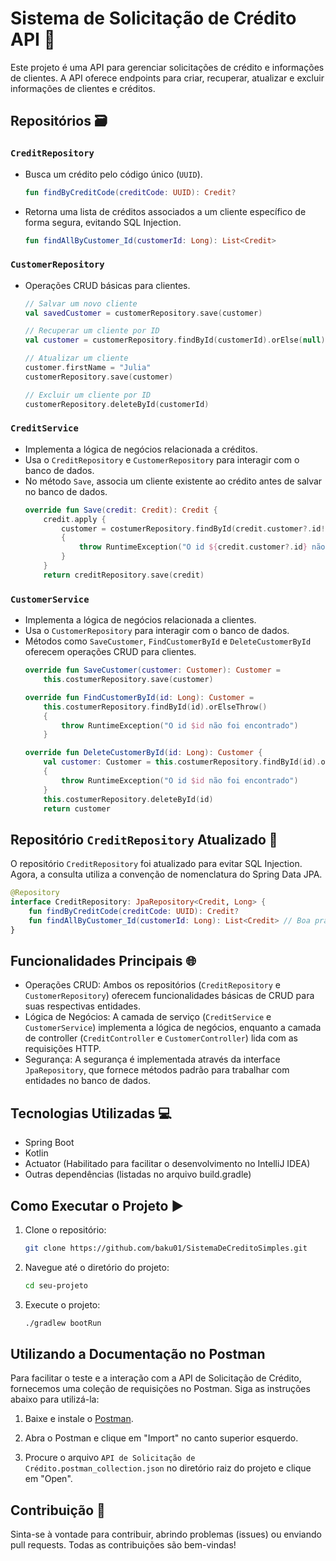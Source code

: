 # Sistema de Solicitação de Crédito API 🚀

Este projeto é uma API para gerenciar solicitações de crédito e informações de clientes. A API oferece endpoints para criar, recuperar, atualizar e excluir informações de clientes e créditos.

## Repositórios 🗃️

### `CreditRepository`

- Busca um crédito pelo código único (`UUID`).
  ```kotlin
  fun findByCreditCode(creditCode: UUID): Credit?
  ```

- Retorna uma lista de créditos associados a um cliente específico de forma segura, evitando SQL Injection.
  ```kotlin
  fun findAllByCustomer_Id(customerId: Long): List<Credit>
  ```

### `CustomerRepository`

- Operações CRUD básicas para clientes.
  ```kotlin
  // Salvar um novo cliente
  val savedCustomer = customerRepository.save(customer)

  // Recuperar um cliente por ID
  val customer = customerRepository.findById(customerId).orElse(null)

  // Atualizar um cliente
  customer.firstName = "Julia"
  customerRepository.save(customer)

  // Excluir um cliente por ID
  customerRepository.deleteById(customerId)
  ```

### `CreditService`

- Implementa a lógica de negócios relacionada a créditos.
- Usa o `CreditRepository` e `CustomerRepository` para interagir com o banco de dados.
- No método `Save`, associa um cliente existente ao crédito antes de salvar no banco de dados.
  ```kotlin
  override fun Save(credit: Credit): Credit {
      credit.apply {
          customer = costumerRepository.findById(credit.customer?.id!!).orElseThrow()
          {
              throw RuntimeException("O id ${credit.customer?.id} não foi encontrado")
          }
      }
      return creditRepository.save(credit)
  ```

### `CustomerService`

- Implementa a lógica de negócios relacionada a clientes.
- Usa o `CustomerRepository` para interagir com o banco de dados.
- Métodos como `SaveCustomer`, `FindCustomerById` e `DeleteCustomerById` oferecem operações CRUD para clientes.
  ```kotlin
  override fun SaveCustomer(customer: Customer): Customer =
      this.costumerRepository.save(customer)

  override fun FindCustomerById(id: Long): Customer =
      this.costumerRepository.findById(id).orElseThrow()
      {
          throw RuntimeException("O id $id não foi encontrado")
      }

  override fun DeleteCustomerById(id: Long): Customer {
      val customer: Customer = this.costumerRepository.findById(id).orElseThrow()
      {
          throw RuntimeException("O id $id não foi encontrado")
      }
      this.costumerRepository.deleteById(id)
      return customer
  ```

## Repositório `CreditRepository` Atualizado 🔄

O repositório `CreditRepository` foi atualizado para evitar SQL Injection. Agora, a consulta utiliza a convenção de nomenclatura do Spring Data JPA.
```kotlin
@Repository
interface CreditRepository: JpaRepository<Credit, Long> {
    fun findByCreditCode(creditCode: UUID): Credit?
    fun findAllByCustomer_Id(customerId: Long): List<Credit> // Boa prática
}
```

## Funcionalidades Principais 🌐

- Operações CRUD: Ambos os repositórios (`CreditRepository` e `CustomerRepository`) oferecem funcionalidades básicas de CRUD para suas respectivas entidades.
- Lógica de Negócios: A camada de serviço (`CreditService` e `CustomerService`) implementa a lógica de negócios, enquanto a camada de controller (`CreditController` e `CustomerController`) lida com as requisições HTTP.
- Segurança: A segurança é implementada através da interface `JpaRepository`, que fornece métodos padrão para trabalhar com entidades no banco de dados.

## Tecnologias Utilizadas 💻

- Spring Boot
- Kotlin
- Actuator (Habilitado para facilitar o desenvolvimento no IntelliJ IDEA)
- Outras dependências (listadas no arquivo build.gradle)

## Como Executar o Projeto ▶️

1. Clone o repositório:
   ```bash
   git clone https://github.com/baku01/SistemaDeCreditoSimples.git
   ```

2. Navegue até o diretório do projeto:
   ```bash
   cd seu-projeto
   ```

3. Execute o projeto:
   ```bash
   ./gradlew bootRun
   ```

## Utilizando a Documentação no Postman

Para facilitar o teste e a interação com a API de Solicitação de Crédito, fornecemos uma coleção de requisições no Postman. Siga as instruções abaixo para utilizá-la:

1. Baixe e instale o [Postman](https://www.postman.com/downloads/).

2. Abra o Postman e clique em "Import" no canto superior esquerdo.

3. Procure o arquivo `API de Solicitação de Crédito.postman_collection.json` no diretório raiz do projeto e clique em "Open".

## Contribuição 🤝

Sinta-se à vontade para contribuir, abrindo problemas (issues) ou enviando pull requests. Todas as contribuições são bem-vindas!
